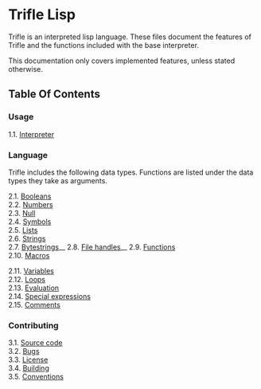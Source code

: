 # Trifle Lisp

Trifle is an interpreted lisp language. These files document the
features of Trifle and the functions included with the base
interpreter.

This documentation only covers implemented features, unless stated
otherwise.

## Table Of Contents

### Usage

1.1. [Interpreter](Interpreter.md)  

### Language

Trifle includes the following data types. Functions are listed under
the data types they take as arguments.

2.1. [Booleans](Booleans.md)  
2.2. [Numbers](Numbers.md)  
2.3. [Null](Null.md)  
2.4. [Symbols](Symbols.md)  
2.5. [Lists](Lists.md)  
2.6. [Strings](Strings.md)  
2.7. [Bytestrings](Bytestrings.md)__
2.8. [File handles](File-Handles.md)__
2.9. [Functions](Functions.md)  
2.10. [Macros](Macros.md)

2.11. [Variables](Variables.md)  
2.12. [Loops](Loops.md)  
2.13. [Evaluation](Evaluation.md)  
2.14. [Special expressions](Special-Expressions.md)  
2.15. [Comments](Comments.md)

### Contributing

3.1. [Source code](https://github.com/wilfred/trifle)  
3.2. [Bugs](https://github.com/wilfred/trifle/issues)  
3.3. [License](License.md)  
3.4. [Building](Building.md)  
3.5. [Conventions](Conventions.md)  
